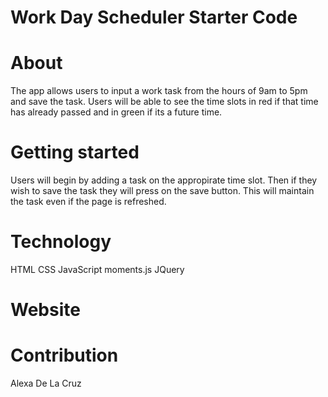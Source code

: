 # Work Day Scheduler Starter Code
 
# About
The app allows users to input a work task from the hours of 9am to 5pm and save the task.  Users will be able to see the time slots in red if that time has already passed and in green if its a future time.
 
# Getting started
Users will begin by adding a task on the appropirate time slot.  Then if they wish to save the task they will press on the save button.  This will maintain the task even if the page is refreshed.
 
 
# Technology
HTML
CSS
JavaScript
moments.js
JQuery
 
# Website
 
 
# Contribution
Alexa De La Cruz
